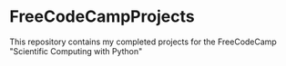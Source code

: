 # FreeCodeCampProjects
This repository contains my completed projects for the FreeCodeCamp "Scientific Computing with Python"
